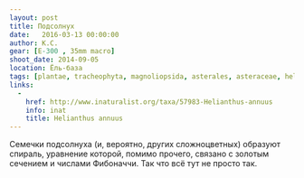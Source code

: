 ```yaml
---
layout: post
title: Подсолнух
date:   2016-03-13 00:00:00
author: К.С.
gear: [E-300 , 35mm macro]
shoot_date: 2014-09-05
location: Ёль-база
tags: [plantae, tracheophyta, magnoliopsida, asterales, asteraceae, helianthus, helianthus annuus]
links:
  -
    href: http://www.inaturalist.org/taxa/57983-Helianthus-annuus
    info: inat
    title: Helianthus annuus
---
```


Семечки подсолнуха (и, вероятно, других сложноцветных) образуют спираль, уравнение которой, помимо прочего, связано с золотым сечением и числами Фибоначчи. Так что всё тут не просто так.
